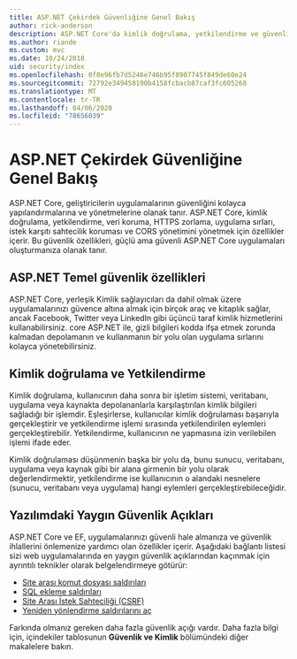 ```yaml
---
title: ASP.NET Çekirdek Güvenliğine Genel Bakış
author: rick-anderson
description: ASP.NET Core'da kimlik doğrulama, yetkilendirme ve güvenlik temelleri hakkında bilgi edinin.
ms.author: riande
ms.custom: mvc
ms.date: 10/24/2018
uid: security/index
ms.openlocfilehash: 0f8e96fb7d5246e746b95f8907745f849de60e24
ms.sourcegitcommit: 72792e349458190b4158fcbacb87caf3fc605268
ms.translationtype: MT
ms.contentlocale: tr-TR
ms.lasthandoff: 04/06/2020
ms.locfileid: "78656039"
---
```

# <a name="overview-of-aspnet-core-security"></a>ASP.NET Çekirdek Güvenliğine Genel Bakış

ASP.NET Core, geliştiricilerin uygulamalarının güvenliğini kolayca yapılandırmalarına ve yönetmelerine olanak tanır. ASP.NET Core, kimlik doğrulama, yetkilendirme, veri koruma, HTTPS zorlama, uygulama sırları, istek karşıtı sahtecilik koruması ve CORS yönetimini yönetmek için özellikler içerir. Bu güvenlik özellikleri, güçlü ama güvenli ASP.NET Core uygulamaları oluşturmanıza olanak tanır.

## <a name="aspnet-core-security-features"></a>ASP.NET Temel güvenlik özellikleri

ASP.NET Core, yerleşik Kimlik sağlayıcıları da dahil olmak üzere uygulamalarınızı güvence altına almak için birçok araç ve kitaplık sağlar, ancak Facebook, Twitter veya LinkedIn gibi üçüncü taraf kimlik hizmetlerini kullanabilirsiniz. core ASP.NET ile, gizli bilgileri kodda ifşa etmek zorunda kalmadan depolamanın ve kullanmanın bir yolu olan uygulama sırlarını kolayca yönetebilirsiniz.

## <a name="authentication-vs-authorization"></a>Kimlik doğrulama ve Yetkilendirme

Kimlik doğrulama, kullanıcının daha sonra bir işletim sistemi, veritabanı, uygulama veya kaynakta depolananlarla karşılaştırılan kimlik bilgileri sağladığı bir işlemdir. Eşleşirlerse, kullanıcılar kimlik doğrulaması başarıyla gerçekleştirir ve yetkilendirme işlemi sırasında yetkilendirilen eylemleri gerçekleştirebilir. Yetkilendirme, kullanıcının ne yapmasına izin verilebilen işlemi ifade eder.

Kimlik doğrulaması düşünmenin başka bir yolu da, bunu sunucu, veritabanı, uygulama veya kaynak gibi bir alana girmenin bir yolu olarak değerlendirmektir, yetkilendirme ise kullanıcının o alandaki nesnelere (sunucu, veritabanı veya uygulama) hangi eylemleri gerçekleştirebileceğidir.

## <a name="common-vulnerabilities-in-software"></a>Yazılımdaki Yaygın Güvenlik Açıkları

ASP.NET Core ve EF, uygulamalarınızı güvenli hale almanıza ve güvenlik ihlallerini önlemenize yardımcı olan özellikler içerir. Aşağıdaki bağlantı listesi sizi web uygulamalarında en yaygın güvenlik açıklarından kaçınmak için ayrıntılı teknikler olarak belgelendirmeye götürür:

* [Site arası komut dosyası saldırıları](xref:security/cross-site-scripting)
* [SQL ekleme saldırıları](/ef/core/querying/raw-sql)
* [Site Arası İstek Sahteciliği (CSRF)](xref:security/anti-request-forgery)
* [Yeniden yönlendirme saldırılarını aç](xref:security/preventing-open-redirects)

Farkında olmanız gereken daha fazla güvenlik açığı vardır. Daha fazla bilgi için, içindekiler tablosunun **Güvenlik ve Kimlik** bölümündeki diğer makalelere bakın.
